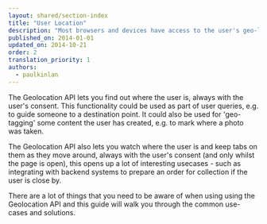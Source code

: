```yaml
---
layout: shared/section-index
title: "User Location"
description: "Most browsers and devices have access to the user's geo-location. Learn how to work with the user's location in your site and apps."
published_on: 2014-01-01
updated_on: 2014-10-21
order: 2
translation_priority: 1
authors:
  - paulkinlan
---
```


<p class="intro">
  The Geolocation API lets you find out where the user is, always with the user's consent. This functionality could be used as part of user queries, e.g. to guide someone to a destination point. It could also be used for 'geo- tagging' some content the user has created, e.g. to mark where a photo was taken.
</p>

The Geolocation API also lets you watch where the user is and keep tabs on them as
they move around, always with the user's consent (and only whilst the page is open), this opens up a lot of interesting usecases - such as integrating with backend systems to prepare an order for collection if the user is close by.

There are a lot of things that you need to be aware of when using using the Geolocation API and this guide will walk you through the common use-cases and solutions.
